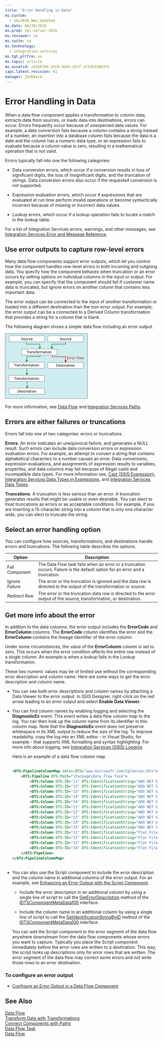 ```yaml
---
title: "Error Handling in Data"
ms.custom: 
  - SQL2016_New_Updated
ms.date: 06/29/2016
ms.prod: sql-server-2016
ms.reviewer: na
ms.suite: na
ms.technology: 
  - integration-services
ms.tgt_pltfrm: na
ms.topic: article
ms.assetid: c61667b4-25cb-4d45-a52f-a733e32863f4
caps.latest.revision: 61
manager: jhubbard
---
```

# Error Handling in Data
  When a data flow component applies a transformation to column data, extracts data from sources, or loads data into destinations, errors can occur. Errors frequently occur because of unexpected data values. For example, a data conversion fails because a column contains a string instead of a number, an insertion into a database column fails because the data is a date and the column has a numeric data type, or an expression fails to evaluate because a column value is zero, resulting in a mathematical operation that is not valid.  
  
 Errors typically fall into one the following categories:  
  
-   Data conversion errors, which occur if a conversion results in loss of significant digits, the loss of insignificant digits, and the truncation of strings. Data conversion errors also occur if the requested conversion is not supported.  
  
-   Expression evaluation errors, which occur if expressions that are evaluated at run time perform invalid operations or become syntactically incorrect because of missing or incorrect data values.  
  
-   Lookup errors, which occur if a lookup operation fails to locate a match in the lookup table.  
  
 For a list of Integration Services errors, warnings, and other messages, see [Integration Services Error and Message Reference](../../Topics/TopicNameNotContainA/Integration-Services-Error-and-Message-Reference.md).  
  
## Use error outputs to capture row-level errors  
 Many data flow components support error outputs, which let you control how the component handles row-level errors in both incoming and outgoing data. You specify how the component behaves when truncation or an error occurs by setting options on individual columns in the input or output. For example, you can specify that the component should fail if customer name data is truncated, but ignore errors on another column that contains less important data.  
  
 The error output can be connected to the input of another transformation or loaded into a different destination than the non-error output. For example, the error output can be a connected to a Derived Column transformation that provides a string for a column that is blank.  
  
 The following diagram shows a simple data flow including an error output.  
  
 ![Data flow with error output](../../Topics/TopicNameNotContainA/media/MW_DTS_11.gif "MW_DTS_11")  
  
 For more information, see [Data Flow](../../Topics/TopicNameNotContainA/Data-Flow.md) and [Integration Services Paths](../../Topics/TopicNameNotContainA/Integration-Services-Paths.md).  
  
## Errors are either failures or truncations  
 Errors fall into one of two categories: errors or truncations.  
  
 **Errors**. An error indicates an unequivocal failure, and generates a NULL result. Such errors can include data conversion errors or expression evaluation errors. For example, an attempt to convert a string that contains alphabetical characters to a number causes an error. Data conversions, expression evaluations, and assignments of expression results to variables, properties, and data columns may fail because of illegal casts and incompatible data types. For more information see, [Cast &#40;SSIS Expression&#41;](../../Topics/TopicNameNotContainA/Cast--SSIS-Expression-.md), [Integration Services Data Types in Expressions](../../Topics/TopicNameNotContainA/Integration-Services-Data-Types-in-Expressions.md), and [Integration Services Data Types](../../Topics/TopicNameNotContainA/Integration-Services-Data-Types.md).  
  
 **Truncations**. A truncation is less serious than an error. A truncation generates results that might be usable or even desirable. You can elect to treat truncations as errors or as acceptable conditions. For example, if you are inserting a 15-character string into a column that is only one character wide, you can elect to truncate the string.  
  
## Select an error handling option  
 You can configure how sources, transformations, and destinations handle errors and truncations. The following table describes the options.  
  
|Option|Description|  
|------------|-----------------|  
|Fail Component|The Data Flow task fails when an error or a truncation occurs. Failure is the default option for an error and a truncation.|  
|Ignore Failure|The error or the truncation is ignored and the data row is directed to the output of the transformation or source.|  
|Redirect Row|The error or the truncation data row is directed to the error output of the source, transformation, or destination.|  
  
## Get more info about the error  
 In addition to the data columns, the error output includes the **ErrorCode** and **ErrorColumn** columns. The **ErrorCode** column identifies the error and the **ErrorColumn** contains the lineage identifier of the error column.  
  
 Under some circumstances, the value of the **ErrorColumn** column is set to zero. This occurs when the error condition affects the entire row instead of a single column. An example is when a lookup fails in the Lookup transformation.  
  
 These two numeric values may be of limited use without the corresponding error description and column name. Here are some ways to get the error description and column name.  
  
-   You can see both error descriptions and column names by attaching a Data Viewer to the error output. In SSIS Designer, right-click on the red arrow leading to an error output and select **Enable Data Viewer**.  
  
-   You can find column names by enabling logging and selecting the **DiagnosticEx** event. This event writes a data flow column map to the log. You can then look up the column name from its identifier in this column map. Note that the **DiagnosticEx** event does not preserve whitespace in its XML output to reduce the size of the log. To improve readability, copy the log into an XML editor - in Visual Studio, for example - that supports XML formatting and syntax highlighting. For more info about logging, see [Integration Services &#40;SSIS&#41; Logging](../../Topics/TopicNameNotContainA/Integration-Services--SSIS--Logging.md).  
  
     Here is an example of a data flow column map.  
  
    ```xml  
  
    <DTS:PipelineColumnMap xmlns:DTS="www.microsoft.com/SqlServer/Dts">  
        <DTS:Pipeline DTS:Path="\Package\Data Flow Task">  
            <DTS:Column DTS:ID="11" DTS:IdentificationString="ADO NET Source.Outputs[ADO NET Source Output].Columns[Customer]"/>  
            <DTS:Column DTS:ID="12" DTS:IdentificationString="ADO NET Source.Outputs[ADO NET Source Output].Columns[Product]"/>  
            <DTS:Column DTS:ID="13" DTS:IdentificationString="ADO NET Source.Outputs[ADO NET Source Output].Columns[Price]"/>  
            <DTS:Column DTS:ID="14" DTS:IdentificationString="ADO NET Source.Outputs[ADO NET Source Output].Columns[Timestamp]"/>  
            <DTS:Column DTS:ID="20" DTS:IdentificationString="ADO NET Source.Outputs[ADO NET Source Error Output].Columns[Customer]"/>  
            <DTS:Column DTS:ID="21" DTS:IdentificationString="ADO NET Source.Outputs[ADO NET Source Error Output].Columns[Product]"/>  
            <DTS:Column DTS:ID="22" DTS:IdentificationString="ADO NET Source.Outputs[ADO NET Source Error Output].Columns[Price]"/>  
            <DTS:Column DTS:ID="23" DTS:IdentificationString="ADO NET Source.Outputs[ADO NET Source Error Output].Columns[Timestamp]"/>  
            <DTS:Column DTS:ID="24" DTS:IdentificationString="ADO NET Source.Outputs[ADO NET Source Error Output].Columns[ErrorCode]"/>  
            <DTS:Column DTS:ID="25" DTS:IdentificationString="ADO NET Source.Outputs[ADO NET Source Error Output].Columns[ErrorColumn]"/>  
            <DTS:Column DTS:ID="31" DTS:IdentificationString="Flat File Destination.Inputs[Flat File Destination Input].Columns[Customer]"/>  
            <DTS:Column DTS:ID="32" DTS:IdentificationString="Flat File Destination.Inputs[Flat File Destination Input].Columns[Product]"/>  
            <DTS:Column DTS:ID="33" DTS:IdentificationString="Flat File Destination.Inputs[Flat File Destination Input].Columns[Price]"/>  
            <DTS:Column DTS:ID="34" DTS:IdentificationString="Flat File Destination.Inputs[Flat File Destination Input].Columns[Timestamp]"/>  
        </DTS:Pipeline>  
    </DTS:PipelineColumnMap>  
  
    ```  
  
-   You can also use the Script component to include the error description and the column name in additional columns of the error output. For an example, see [Enhancing an Error Output with the Script Component](../Topic/Enhancing%20an%20Error%20Output%20with%20the%20Script%20Component.md).  
  
    -   Include the error description in an additional column by using a single line of script to call the [GetErrorDescription](assetId:///M:Microsoft.SqlServer.Dts.Pipeline.Wrapper.IDTSComponentMetaData100.GetErrorDescription(System.Int32)) method of the [IDTSComponentMetaData100](assetId:///T:Microsoft.SqlServer.Dts.Pipeline.Wrapper.IDTSComponentMetaData100) interface.  
  
    -   Include the column name in an additional column by using a single line of script to call the [GetIdentificationStringByID](assetId:///M:Microsoft.SqlServer.Dts.Pipeline.Wrapper.IDTSComponentMetaData100.GetIdentificationStringByID(System.Int32)) method of the [IDTSComponentMetaData100](assetId:///T:Microsoft.SqlServer.Dts.Pipeline.Wrapper.IDTSComponentMetaData100) interface.  
  
     You can add the Script component to the error segment of the data flow anywhere downstream from the data flow components whose errors you want to capture. Typically you place the Script component immediately before the error rows are written to a destination. This way, the script looks up descriptions only for error rows that are written. The error segment of the data flow may correct some errors and not write those rows to an error destination.  
  
### To configure an error output  
  
-   [Configure an Error Output in a Data Flow Component](../../Topics/TopicNameContainA/Configure-an-Error-Output-in-a-Data-Flow-Component.md)  
  
## See Also  
 [Data Flow](../../Topics/TopicNameNotContainA/Data-Flow.md)   
 [Transform Data with Transformations](../../Topics/TopicNameNotContainA/Transform-Data-with-Transformations.md)   
 [Connect Components with Paths](../../Topics/TopicNameNotContainA/Connect-Components-with-Paths.md)   
 [Data Flow Task](../../Topics/TopicNameNotContainA/Data-Flow-Task.md)   
 [Data Flow](../../Topics/TopicNameNotContainA/Data-Flow.md)  
  
  